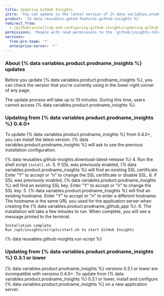 ```yaml
---
title: Updating GitHub Insights
intro: 'You can update to the latest version of {% data variables.product.prodname_insights %} to benefit from improvements and bug fixes.'
product: '{% data reusables.gated-features.github-insights %}'
redirect_from:
  - /github/installing-and-configuring-github-insights/updating-github-insights
permissions: 'People with read permissions to the `github/insights-releases` repository and administrative access to the application server can update {% data variables.product.prodname_insights %}.'
versions:
  free-pro-team: '*'
  enterprise-server: '*'
---
```


### About {% data variables.product.prodname_insights %} updates

Before you update {% data variables.product.prodname_insights %}, you can check the version that you're currently using in the lower-right corner of any page.

The update process will take up to 10 minutes. During this time, users cannot access {% data variables.product.prodname_insights %}.

### Updating from {% data variables.product.prodname_insights %} 0.4.0+

To update {% data variables.product.prodname_insights %} from 0.4.0+, you can install the latest version. {% data variables.product.prodname_insights %} will ask to use the previous installation configuration.

{% data reusables.github-insights.download-latest-release %}
4. Run the shell script `install.sh`.
5. If SSL was previously enabled, {% data variables.product.prodname_insights %} will find an existing SSL certificate. Enter "Y" to accept or "n" to change the SSL certificate or disable SSL.
6. If SSL was previously enabled, {% data variables.product.prodname_insights %} will find an existing SSL key. Enter "Y" to accept or "n" to change the SSL key.
5. {% data variables.product.prodname_insights %} will find an existing hostname. Enter "Y" to accept or "n" to enter a different hostname. The hostname is the same URL you used for the application server when creating the {% data variables.product.prodname_github_app %}.
6. The installation will take a few minutes to run. When complete, you will see a message printed to the terminal.
  ```
  Installation complete
  Run /opt/insights/scripts/start.sh to start GitHub Insights
  ```
{% data reusables.github-insights.run-script %}

### Updating from {% data variables.product.prodname_insights %} 0.3.1 or lower

{% data variables.product.prodname_insights %} versions 0.3.1 or lower are incompatible with versions 0.4.0+. To update from {% data variables.product.prodname_insights %} 0.3.1 or lower, install and configure {% data variables.product.prodname_insights %} on a new application server.
